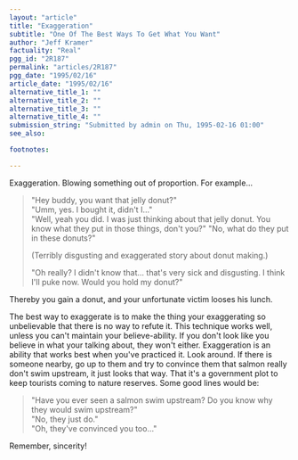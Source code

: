 ```yaml
---
layout: "article"
title: "Exaggeration"
subtitle: "One Of The Best Ways To Get What You Want"
author: "Jeff Kramer"
factuality: "Real"
pgg_id: "2R187"
permalink: "articles/2R187"
pgg_date: "1995/02/16"
article_date: "1995/02/16"
alternative_title_1: ""
alternative_title_2: ""
alternative_title_3: ""
alternative_title_4: ""
submission_string: "Submitted by admin on Thu, 1995-02-16 01:00"
see_also:

footnotes: 

---
```

<div>
<p>Exaggeration. Blowing something out of proportion. For example...</p>
<blockquote>"Hey buddy, you want that jelly donut?"<br>
"Umm, yes. I bought it, didn't I..."<br>
"Well, yeah you did. I was just thinking about that jelly donut. You know what they put in those things, don't you?" "No, what do they put in these donuts?"
<p>(Terribly disgusting and exaggerated story about donut making.)</p>
<p>"Oh really? I didn't know that... that's very sick and disgusting. I think I'll puke now. Would you hold my donut?"</p>
</blockquote>
<p>Thereby you gain a donut, and your unfortunate victim looses his lunch.</p>
<p>The best way to exaggerate is to make the thing your exaggerating so unbelievable that there is no way to refute it. This technique works well, unless you can't maintain your believe-ability. If you don't look like you believe in what your talking about, they won't either. Exaggeration is an ability that works best when you've practiced it. Look around. If there is someone nearby, go up to them and try to convince them that salmon really don't swim upstream, it just looks that way. That it's a government plot to keep tourists coming to nature reserves. Some good lines would be:</p>
<blockquote>"Have you ever seen a salmon swim upstream? Do you know why they would swim upstream?"<br>
"No, they just do."<br>
"Oh, they've convinced you too..."</blockquote>
<p>Remember, sincerity! <!--Amazon_CLS_IM_END--></p>
</div>

